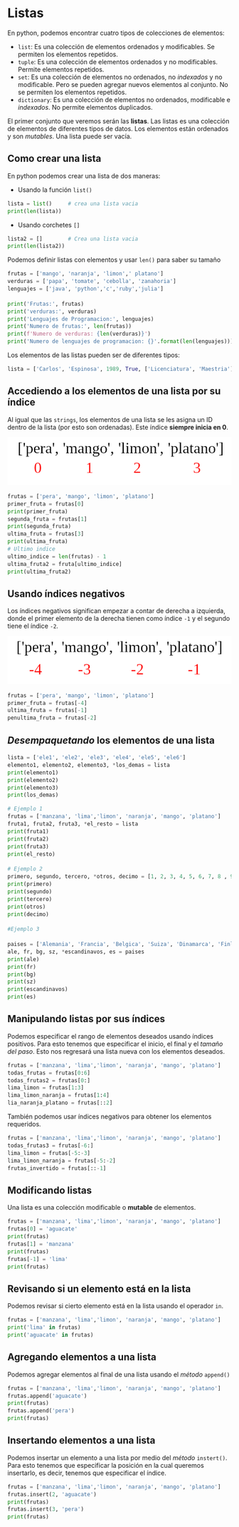 # Listas

En python, podemos encontrar cuatro tipos de colecciones de elementos:

- `list`: Es una colección de elementos ordenados y modificables. Se permiten los elementos repetidos.
- `tuple`: Es una colección de elementos ordenados y no modificables. Permite elementos repetidos.
- `set`:  Es una colección de elementos no ordenados, no *indexados* y no modificable. Pero se pueden agregar nuevos elementos al conjunto. No se permiten los elementos repetidos.
- `dictionary`: Es una colección de elementos no ordenados, modificable e *indexados*. No permite elementos duplicados.

El primer conjunto que veremos serán las **listas**. Las listas es una colección de elementos de diferentes tipos de datos. Los elementos están ordenados y son *mutables*. Una lista puede ser vacía.

## Como crear una lista

En python podemos crear una lista de dos maneras:

- Usando la función `list()`

```python
lista = list()     # crea una lista vacia
print(len(lista))
```

- Usando corchetes `[]`

```python
lista2 = []        # Crea una lista vacia
print(len(lista2))
```

Podemos definir listas con elementos y usar `len()` para saber su tamaño
```python
frutas = ['mango', 'naranja', 'limon',' platano']
verduras = ['papa', 'tomate', 'cebolla', 'zanahoria']
lenguajes = ['java', 'python','c','ruby','julia']

print('Frutas:', frutas)
print('verduras:', verduras)
print('Lenguajes de Programacion:', lenguajes)
print('Numero de frutas:', len(frutas))
print(f'Numero de verduras: {len(verduras)}')
print('Numero de lenguajes de programacion: {}'.format(len(lenguajes)))
```

Los elementos de las listas pueden ser de diferentes tipos:

```python
lista = ['Carlos', 'Espinosa', 1989, True, ['Licenciatura', 'Maestria']]
```

## Accediendo a los elementos de una lista por su índice

Al igual que las `strings`, los elementos de una lista se les asigna un ID dentro de la lista (por esto son ordenadas). Este índice **siempre inicia en 0**.

![Indices Lista](./figures/listas1.png)

```python
frutas = ['pera', 'mango', 'limon', 'platano']
primer_fruta = frutas[0]
print(primer_fruta)
segunda_fruta = frutas[1]
print(segunda_fruta)
ultima_fruta = frutas[3]
print(ultima_fruta)
# Ultimo indice
ultimo_indice = len(frutas) - 1
ultima_fruta2 = fruta[ultimo_indice]
print(ultima_fruta2)
```

## Usando índices negativos

Los índices negativos significan empezar a contar de derecha a izquierda, donde el primer elemento de la derecha tienen como índice `-1` y el segundo tiene el índice `-2`.

![Indices negativos lista](./figures/listas2.png)

```python
frutas = ['pera', 'mango', 'limon', 'platano']
primer_fruta = frutas[-4]
ultima_fruta = frutas[-1]
penultima_fruta = frutas[-2]
```

## *Desempaquetando* los elementos de una lista

```python
lista = ['ele1', 'ele2', 'ele3', 'ele4', 'ele5', 'ele6']
elemento1, elemento2, elemento3, *los_demas = lista
print(elemento1)
print(elemento2)
print(elemento3)
print(los_demas)
```

```python
# Ejemplo 1
frutas = ['manzana', 'lima','limon', 'naranja', 'mango', 'platano']
fruta1, fruta2, fruta3, *el_resto = lista
print(fruta1)
print(fruta2)
print(fruta3)
print(el_resto)

# Ejemplo 2
primero, segundo, tercero, *otros, decimo = [1, 2, 3, 4, 5, 6, 7, 8 , 9, 10]
print(primero)
print(segundo)
print(tercero)
print(otros)
print(decimo)

#Ejemplo 3

paises = ['Alemania', 'Francia', 'Belgica', 'Suiza', 'Dinamarca', 'Finlandia', 'Noruega', 'Islandia', 'Estonia']
ale, fr, bg, sz, *escandinavos, es = paises 
print(ale)
print(fr)
print(bg)
print(sz)
print(escandinavos)
print(es)
```

## Manipulando listas por sus índices

Podemos especificar el rango de elementos deseados usando índices positivos. Para esto tenemos que especificar el inicio, el final y el *tamaño del paso*. Esto nos regresará una lista nueva con los elementos deseados.

```python
frutas = ['manzana', 'lima','limon', 'naranja', 'mango', 'platano']
todas_frutas = frutas[0:6]
todas_frutas2 = frutas[0:]
lima_limon = frutas[1:3]
lima_limon_naranja = frutas[1:4]
lia_naranja_platano = frutas[::2]
```

También podemos usar índices negativos para obtener los elementos requeridos.

```python
frutas = ['manzana', 'lima','limon', 'naranja', 'mango', 'platano']
todas_frutas3 = frutas[-6:]
lima_limon = frutas[-5:-3]
lima_limon_naranja = frutas[-5:-2]
frutas_invertido = frutas[::-1]
```

## Modificando listas

Una lista es una colección modificable o **mutable** de elementos.

```python
frutas = ['manzana', 'lima','limon', 'naranja', 'mango', 'platano']
frutas[0] = 'aguacate'
print(frutas)
frutas[1] = 'manzana'
print(frutas)
frutas[-1] = 'lima'
print(frutas)
```

## Revisando si un elemento está en la lista

Podemos revisar si cierto elemento está en la lista usando el operador `in`.

```python
frutas = ['manzana', 'lima','limon', 'naranja', 'mango', 'platano']
print('lima' in frutas)
print('aguacate' in frutas)
```

## Agregando elementos a una lista

Podemos agregar elementos al final de una lista usando el *método* `append()`

```python
frutas = ['manzana', 'lima','limon', 'naranja', 'mango', 'platano']
frutas.append('aguacate')
print(frutas)
frutas.append('pera')
print(frutas)
```

## Insertando elementos a una lista

Podemos insertar un elemento a una lista por medio del *método* `instert()`. Para esto tenemos que especificar la posición en la cual queremos insertarlo, es decir, tenemos que especificar el índice.

```python
frutas = ['manzana', 'lima','limon', 'naranja', 'mango', 'platano']
frutas.insert(2, 'aguacate')
print(frutas)
frutas.insert(3, 'pera')
print(frutas)
```